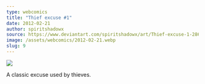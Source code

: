 ```yaml
---
type: webcomics
title: "Thief excuse #1"
date: 2012-02-21
author: spiritshadowx
source: https://www.deviantart.com/spiritshadowx/art/Thief-excuse-1-286318075
image: /assets/webcomics/2012-02-21.webp
slug: 9
---
```


![](/assets/webcomics/2012-02-21.webp)

A classic excuse used by thieves.
